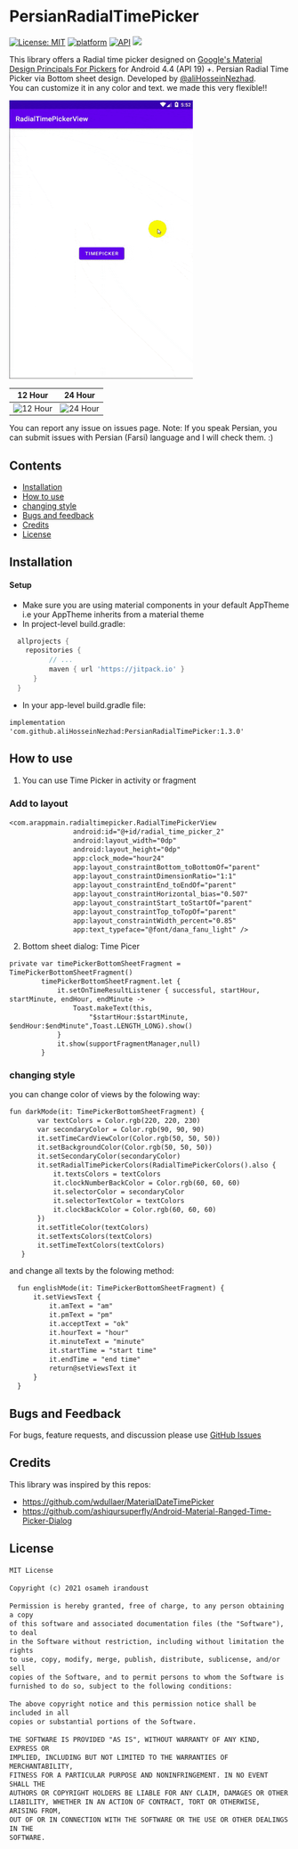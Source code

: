 # PersianRadialTimePicker
[![License: MIT](https://img.shields.io/badge/License-MIT-green.svg)](https://opensource.org/licenses/MIT)
[![platform](https://img.shields.io/badge/platform-android-brightgreen.svg)](https://developer.android.com/index.html)
[![API](https://img.shields.io/badge/API-19%2B-brightgreen.svg?style=flat)](https://android-arsenal.com/api?level=19)
[![](https://jitpack.io/v/osameh15/PersianRadialTimePicker.svg)](https://jitpack.io/#osameh15/PersianRadialTimePicker)

This library offers a Radial time picker designed on [Google's Material Design Principals For Pickers](http://www.google.com/design/spec/components/pickers.html) for Android 4.4 (API 19) +.
Persian Radial Time Picker via Bottom sheet design. Developed by [@aliHosseinNezhad](https://github.com/aliHosseinNezhad).
</br>You can customize it in any color and text. we made this very flexible!!

<img src="resources/ezgif.com-gif-maker.gif" height="500" width="330">

12 Hour | 24 Hour
---- | ----
![12 Hour](https://github.com/osameh15/PersianRadialTimePicker/blob/main/resources/12hour.png) | ![24 Hour](https://github.com/osameh15/PersianRadialTimePicker/blob/main/resources/24hour.png)

You can report any issue on issues page. Note: If you speak Persian, you can submit issues with Persian (Farsi) language and I will check them. :)

## Contents

- [Installation](#installation)
- [How to use](#how-to-use)
- [changing style](#changing-style)
- [Bugs and feedback](#bugs-and-feedback)
- [Credits](#credits)
- [License](#license)

## Installation

#### Setup
- Make sure you are using material components in your default AppTheme i.e your AppTheme inherits from a material theme
- In project-level build.gradle:
```groovy
  allprojects {
  	repositories {
          // ...
          maven { url 'https://jitpack.io' }
      }
  }
```
- In your app-level build.gradle file: 
```
implementation 'com.github.aliHosseinNezhad:PersianRadialTimePicker:1.3.0'
```
## How to use

1. You can use Time Picker in activity or fragment
### Add to layout

    <com.arappmain.radialtimepicker.RadialTimePickerView
                    android:id="@+id/radial_time_picker_2"
                    android:layout_width="0dp"
                    android:layout_height="0dp"
                    app:clock_mode="hour24"
                    app:layout_constraintBottom_toBottomOf="parent"
                    app:layout_constraintDimensionRatio="1:1"
                    app:layout_constraintEnd_toEndOf="parent"
                    app:layout_constraintHorizontal_bias="0.507"
                    app:layout_constraintStart_toStartOf="parent"
                    app:layout_constraintTop_toTopOf="parent"
                    app:layout_constraintWidth_percent="0.85"
                    app:text_typeface="@font/dana_fanu_light" />
 
2. Bottom sheet dialog: Time Picer 
```
private var timePickerBottomSheetFragment = TimePickerBottomSheetFragment()
        timePickerBottomSheetFragment.let {
            it.setOnTimeResultListener { successful, startHour, startMinute, endHour, endMinute ->
                Toast.makeText(this,
                    "$startHour:$startMinute, $endHour:$endMinute",Toast.LENGTH_LONG).show()
            }
            it.show(supportFragmentManager,null)
        }
 ```
 
### changing style
  you can change color of views by the folowing way:
 ```  
 fun darkMode(it: TimePickerBottomSheetFragment) {
        var textColors = Color.rgb(220, 220, 230)
        var secondaryColor = Color.rgb(90, 90, 90)
        it.setTimeCardViewColor(Color.rgb(50, 50, 50))
        it.setBackgroundColor(Color.rgb(50, 50, 50))
        it.setSecondaryColor(secondaryColor)
        it.setRadialTimePickerColors(RadialTimePickerColors().also {
            it.textsColors = textColors
            it.clockNumberBackColor = Color.rgb(60, 60, 60)
            it.selectorColor = secondaryColor
            it.selectorTextColor = textColors
            it.clockBackColor = Color.rgb(60, 60, 60)
        })
        it.setTitleColor(textColors)
        it.setTextsColors(textColors)
        it.setTimeTextColors(textColors)
    }
``` 
and change all texts by the folowing method:
``` 
  fun englishMode(it: TimePickerBottomSheetFragment) {
      it.setViewsText {
          it.amText = "am"
          it.pmText = "pm"
          it.acceptText = "ok"
          it.hourText = "hour"
          it.minuteText = "minute"
          it.startTime = "start time"
          it.endTime = "end time"
          return@setViewsText it
      }
  }
 ``` 
 
 
## Bugs and Feedback

For bugs, feature requests, and discussion please use [GitHub Issues](https://github.com/osameh15/PersianRadialTimePicker/issues)

## Credits

This library was inspired by this repos:

- https://github.com/wdullaer/MaterialDateTimePicker
- https://github.com/ashiqursuperfly/Android-Material-Ranged-Time-Picker-Dialog

## License
```
MIT License

Copyright (c) 2021 osameh irandoust

Permission is hereby granted, free of charge, to any person obtaining a copy
of this software and associated documentation files (the "Software"), to deal
in the Software without restriction, including without limitation the rights
to use, copy, modify, merge, publish, distribute, sublicense, and/or sell
copies of the Software, and to permit persons to whom the Software is
furnished to do so, subject to the following conditions:

The above copyright notice and this permission notice shall be included in all
copies or substantial portions of the Software.

THE SOFTWARE IS PROVIDED "AS IS", WITHOUT WARRANTY OF ANY KIND, EXPRESS OR
IMPLIED, INCLUDING BUT NOT LIMITED TO THE WARRANTIES OF MERCHANTABILITY,
FITNESS FOR A PARTICULAR PURPOSE AND NONINFRINGEMENT. IN NO EVENT SHALL THE
AUTHORS OR COPYRIGHT HOLDERS BE LIABLE FOR ANY CLAIM, DAMAGES OR OTHER
LIABILITY, WHETHER IN AN ACTION OF CONTRACT, TORT OR OTHERWISE, ARISING FROM,
OUT OF OR IN CONNECTION WITH THE SOFTWARE OR THE USE OR OTHER DEALINGS IN THE
SOFTWARE.
```
